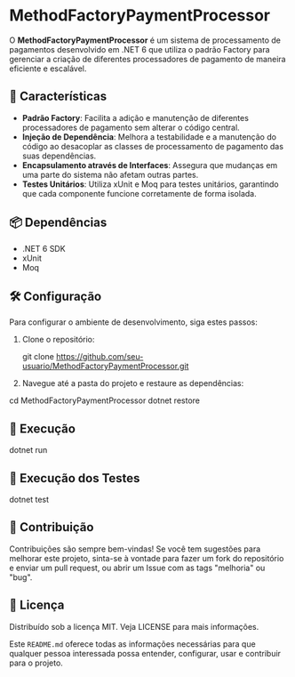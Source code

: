 ﻿# MethodFactoryPaymentProcessor

O **MethodFactoryPaymentProcessor** é um sistema de processamento de pagamentos desenvolvido em .NET 6 que utiliza o padrão Factory para gerenciar a criação de diferentes processadores de pagamento de maneira eficiente e escalável.

## 🚀 Características

- **Padrão Factory**: Facilita a adição e manutenção de diferentes processadores de pagamento sem alterar o código central.
- **Injeção de Dependência**: Melhora a testabilidade e a manutenção do código ao desacoplar as classes de processamento de pagamento das suas dependências.
- **Encapsulamento através de Interfaces**: Assegura que mudanças em uma parte do sistema não afetam outras partes.
- **Testes Unitários**: Utiliza xUnit e Moq para testes unitários, garantindo que cada componente funcione corretamente de forma isolada.

## 📦 Dependências

- .NET 6 SDK
- xUnit
- Moq

## 🛠 Configuração

Para configurar o ambiente de desenvolvimento, siga estes passos:

1. Clone o repositório:
   
   git clone https://github.com/seu-usuario/MethodFactoryPaymentProcessor.git


2. Navegue até a pasta do projeto e restaure as dependências:

cd MethodFactoryPaymentProcessor
dotnet restore


## 🔨 Execução

dotnet run

## 🧪 Execução dos Testes

dotnet test


## 🤝 Contribuição
Contribuições são sempre bem-vindas! Se você tem sugestões para melhorar este projeto, 
sinta-se à vontade para fazer um fork do repositório e enviar um pull request, 
ou abrir um Issue com as tags "melhoria" ou "bug".

## 📄 Licença
Distribuído sob a licença MIT. Veja LICENSE para mais informações.


Este `README.md` oferece todas as informações necessárias para que qualquer pessoa interessada possa entender, configurar, usar e contribuir para o projeto.

